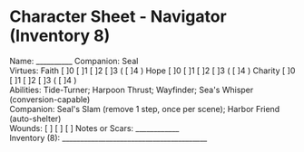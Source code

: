 # Character Sheet - Navigator (Inventory 8)

Name: __________  Companion: Seal  
Virtues: Faith [ ]0 [ ]1 [ ]2 [ ]3 ( [ ]4 )  Hope [ ]0 [ ]1 [ ]2 [ ]3 ( [ ]4 )  Charity [ ]0 [ ]1 [ ]2 [ ]3 ( [ ]4 )  
Abilities: Tide-Turner; Harpoon Thrust; Wayfinder; Sea's Whisper (conversion-capable)  
Companion: Seal's Slam (remove 1 step, once per scene); Harbor Friend (auto-shelter)  
Wounds: [ ] [ ] [ ]  Notes or Scars: ____________  
Inventory (8): ________________________________________
